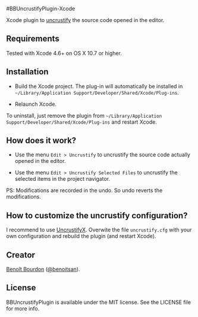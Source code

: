 #BBUncrustifyPlugin-Xcode

Xcode plugin to [uncrustify](http://uncrustify.sourceforge.net) the source code opened in the editor. 

## Requirements

Tested with Xcode 4.6+ on OS X 10.7 or higher.

## Installation

* Build the Xcode project. The plug-in will automatically be installed in `~/Library/Application Support/Developer/Shared/Xcode/Plug-ins`. 

* Relaunch Xcode.

To uninstall, just remove the plugin from `~/Library/Application Support/Developer/Shared/Xcode/Plug-ins` and restart Xcode.

## How does it work?

* Use the menu `Edit > Uncrustify` to uncrustify the source code actually opened in the editor. 

* Use the menu `Edit > Uncrustify Selected Files` to uncrustify the selected items in the project navigator.

PS: Modifications are recorded in the undo. So undo reverts the modifications.


## How to customize the uncrustify configuration?

I recommend to use [UncrustifyX](https://github.com/ryanmaxwell/UncrustifyX). Overwite the file `uncrustify.cfg` with your own configuration and rebuild the plugin (and restart Xcode).

## Creator

[Benoît Bourdon](https://github.com/benoitsan) ([@benoitsan](https://twitter.com/benoitsan)).

## License

BBUncrustifyPlugin is available under the MIT license. See the LICENSE file for more info.






